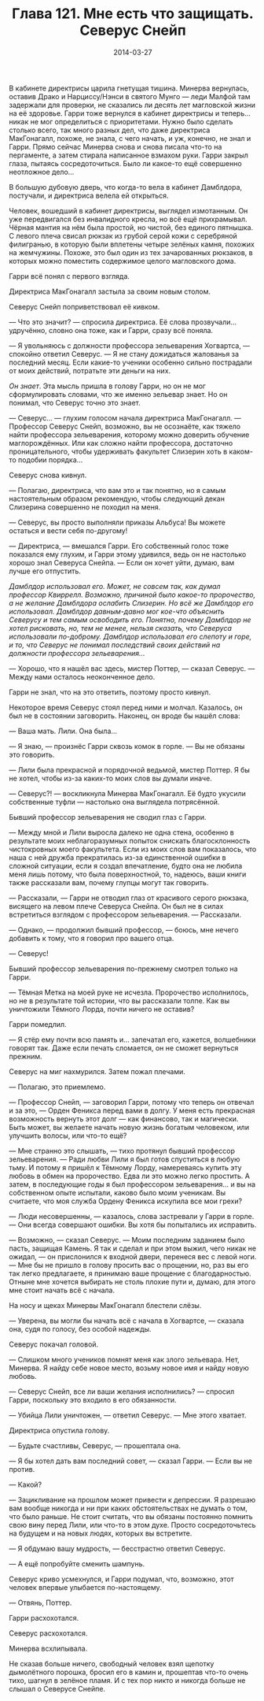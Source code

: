 ﻿---
title: "Глава 121. Мне есть что защищать. Северус Снейп"
description: "Глава 121. Мне есть что защищать. Северус Снейп"
categories: "глава"
layout: "chapters"
weight: "121"
date: "2014-03-27"
lastmod: "2018-09-26"
---

В кабинете директрисы царила гнетущая тишина. Минерва вернулась, оставив Драко и Нарциссу/Нэнси в святого Мунго — леди Малфой там задержали для проверки, не сказались ли десять лет магловской жизни на её здоровье. Гарри тоже вернулся в кабинет директрисы и теперь… никак не мог определиться с приоритетами. Нужно было сделать столько всего, так много разных дел, что даже директриса МакГонагалл, похоже, не знала, с чего начать, и уж, конечно, не знал и Гарри. Прямо сейчас Минерва снова и снова писала что-то на пергаменте, а затем стирала написанное взмахом руки. Гарри закрыл глаза, пытаясь сосредоточиться. Было ли какое-то ещё совершенно неотложное дело… 

В большую дубовую дверь, что когда-то вела в кабинет Дамблдора, постучали, и директриса велела ей открыться.

Человек, вошедший в кабинет директрисы, выглядел измотанным. Он уже передвигался без инвалидного кресла, но всё ещё прихрамывал. Чёрная мантия на нём была простой, но чистой, без единого пятнышка. С левого плеча свисал рюкзак из грубой серой кожи с серебряной филигранью, в которую были вплетены четыре зелёных камня, похожих на жемчужины. Похоже, это был один из тех зачарованных рюкзаков, в которых можно поместить содержимое целого магловского дома.

Гарри всё понял с первого взгляда.

Директриса МакГонагалл застыла за своим новым столом.

Северус Снейп поприветствовал её кивком.

— Что это значит? — спросила директриса. Её слова прозвучали… удручённо, словно она тоже, как и Гарри, сразу всё поняла.

— Я увольняюсь с должности профессора зельеварения Хогвартса, — спокойно ответил Северус. — Я не стану дожидаться жалованья за последний месяц. Если какие-то ученики особенно сильно пострадали от моих действий, потратьте эти деньги на них.

*Он знает*. Эта мысль пришла в голову Гарри, но он не мог сформулировать словами, что же именно зельевар знает. Но он понимал, что Северус точно это знает.

— Северус… — глухим голосом начала директриса МакГонагалл. — Профессор Северус Снейп, возможно, вы не осознаёте, как тяжело найти профессора зельеварения, которому можно доверить обучение маглорождённых. Или как сложно найти профессора, достаточно проницательного, чтобы  удерживать факультет Слизерин хоть в каком-то подобии порядка… 

Северус снова кивнул.

— Полагаю, директриса, что вам это и так понятно, но я самым настоятельным образом рекомендую, чтобы следующий декан Слизерина совершенно не походил на меня.

— Северус, вы просто выполняли приказы Альбуса! Вы можете остаться и вести себя по-другому!

— Директриса, — вмешался Гарри. Его собственный голос тоже показался ему глухим, и Гарри этому удивился, ведь он не настолько хорошо знал Северуса Снейпа. — Если он хочет уйти, думаю, вам лучше его отпустить.

*Дамблдор использовал его. Может, не совсем так, как думал профессор Квиррелл. Возможно, причиной было какое-то пророчество, а не желание Дамблдора ослабить Слизерин. Но всё же Дамблдор его использовал. Дамблдор давным-давно мог кое-что объяснить Северусу и тем самым освободить его. Понятно, почему Дамблдор не хотел рисковать, но, тем не менее, нельзя сказать, что Северуса использовали по-доброму. Дамблдор использовал его слепоту и горе, и то, что Северус не понимал последствий своих действий на должности профессора зельеварения…* 

— Хорошо, что я нашёл вас здесь, мистер Поттер, — сказал Северус. — Между нами осталось неоконченное дело.

Гарри не знал, что на это ответить, поэтому просто кивнул.

Некоторое время Северус стоял перед ними и молчал. Казалось, он был не в состоянии заговорить. Наконец, он вроде бы нашёл слова:

— Ваша мать. Лили. Она была… 

— Я знаю, — произнёс Гарри сквозь комок в горле. — Вы не обязаны это говорить.

— Лили была прекрасной и порядочной ведьмой, мистер Поттер. Я бы не хотел, чтобы из-за каких-то моих слов вы думали иначе.

— Северус?! — воскликнула Минерва МакГонагалл. Её будто укусили собственные туфли — настолько она выглядела потрясённой.

Бывший профессор зельеварения не сводил глаз с Гарри.

— Между мной и Лили выросла далеко не одна стена, особенно в результате моих неблагоразумных попыток снискать благосклонность чистокровных моего факультета. Если из моих слов вам показалось, что наша с ней дружба прекратилась из-за единственной ошибки в сложной ситуации, если я создал впечатление, будто она не любила меня лишь потому, что была поверхностной, то, надеюсь, ваши книги также рассказали вам, почему глупцы могут так говорить.

— Рассказали, — Гарри не отводил глаз от красивого серого рюкзака, висящего на левом плече Северуса Снейпа. Он был не в силах встретиться взглядом с профессором зельеварения. — Рассказали.

— Однако, — продолжил бывший профессор, — боюсь, мне нечего добавить к тому, что я говорил про вашего отца.

— Северус!

Бывший профессор зельеварения по-прежнему смотрел только на Гарри.

— Тёмная Метка на моей руке не исчезла. Пророчество исполнилось, но не в результате той истории, что вы рассказали толпе. Как вы уничтожили Тёмного Лорда, почти ничего не оставив?

Гарри помедлил.

— Я стёр ему почти всю память и… запечатал его, кажется, волшебники говорят так. Даже если печать сломается, он не сможет вернуться прежним.

Северус на миг нахмурился. Затем пожал плечами.

— Полагаю, это приемлемо.

— Профессор Снейп, — заговорил Гарри, потому что теперь он отвечал и за это, — Орден Феникса перед вами в долгу. У меня есть прекрасная возможность вернуть этот долг — как финансово, так и магически. Быть может, вы желаете начать новую жизнь богатым человеком, или улучшить волосы, или что-то ещё?

— Мне странно это слышать, — тихо протянул бывший профессор зельеварения. — Ради любви Лили я был готов спуститься в любую тьму. И потому я пришёл к Тёмному Лорду, намереваясь купить эту любовь в обмен на пророчество. Едва ли это можно легко простить. А затем, в последующие годы я был профессором зельеварения… и вы на собственном опыте испытали, каково было моим ученикам. Вы считаете, что моя служба Ордену Феникса искупила все мои грехи?

— Люди несовершенны, — казалось, слова застревали у Гарри в горле. — Они всегда совершают ошибки. Вы хотя бы попытались их исправить.

— Возможно, — сказал Северус. — Моим последним заданием было пасть, защищая Камень. Я так и сделал и при этом выжил, чего никак не ожидал, — он прислонился к входной двери, перенеся вес с левой ноги. — Мне бы не пришло в голову просить вас о прощении, но, раз вы его так легко предлагаете, я принимаю ваше прощение с благодарностью. Отныне мне хочется выбирать не столь плохие пути и, думаю, для этого мне стоит начать всё с начала.

На носу и щеках Минервы МакГонагалл блестели слёзы. 

— Уверена, вы могли бы начать всё с начала в Хогвартсе, — сказала она, судя по голосу, без особой надежды.

Северус покачал головой.

— Слишком много учеников помнят меня как злого зельевара. Нет, Минерва. Я найду себе новое место, возьму новое имя и найду новую любовь.

— Северус Снейп, все ли ваши желания исполнились? — спросил Гарри, поскольку это входило в его обязанности.

— Убийца Лили уничтожен, — ответил Северус. — Мне этого хватает.

Директриса опустила голову.

— Будьте счастливы, Северус, — прошептала она.

— Я бы хотел дать вам последний совет, — сказал Гарри. — Если вы не против.

— Какой?

— Зацикливание на прошлом может привести к депрессии. Я разрешаю вам вообще никогда и ни при каких обстоятельствах не думать о том, что было раньше. Не стоит считать, что вы обязаны постоянно помнить свою вину перед Лили, или что-то в этом духе. Просто сосредоточьтесь на будущем и на новых людях, которых вы встретите.

— Я обдумаю вашу мудрость, — бесстрастно ответил Северус.

— А ещё попробуйте сменить шампунь.

Северус криво усмехнулся, и Гарри подумал, что, возможно, этот человек впервые улыбается по-настоящему.

— Отвянь, Поттер.

Гарри расхохотался.

Северус расхохотался.

Минерва всхлипывала.

Не сказав больше ничего, свободный человек взял щепотку дымолётного порошка, бросил его в камин и, прошептав что-то очень тихо, шагнул в зелёное пламя. И с тех пор никто и никогда больше не слышал о Северусе Снейпе.

